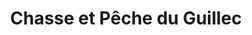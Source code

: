 ---
title: "Chasse et Pêche du Guillec"
url: /plouzevede/chasse-et-peche-du-guillec/
shop: Waffen
---
